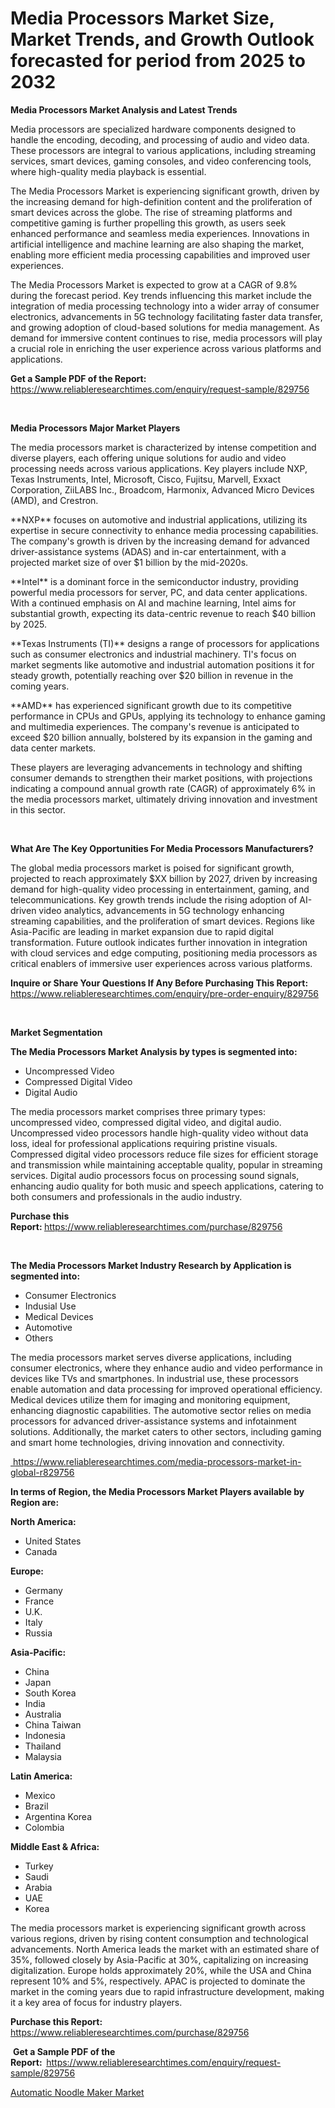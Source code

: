 <p><h1>Media Processors Market Size, Market Trends, and Growth Outlook forecasted for period from 2025 to 2032</h1></p><p><strong>Media Processors Market Analysis and Latest Trends</strong></p>
<p><p>Media processors are specialized hardware components designed to handle the encoding, decoding, and processing of audio and video data. These processors are integral to various applications, including streaming services, smart devices, gaming consoles, and video conferencing tools, where high-quality media playback is essential.</p><p>The Media Processors Market is experiencing significant growth, driven by the increasing demand for high-definition content and the proliferation of smart devices across the globe. The rise of streaming platforms and competitive gaming is further propelling this growth, as users seek enhanced performance and seamless media experiences. Innovations in artificial intelligence and machine learning are also shaping the market, enabling more efficient media processing capabilities and improved user experiences.</p><p>The Media Processors Market is expected to grow at a CAGR of 9.8% during the forecast period. Key trends influencing this market include the integration of media processing technology into a wider array of consumer electronics, advancements in 5G technology facilitating faster data transfer, and growing adoption of cloud-based solutions for media management. As demand for immersive content continues to rise, media processors will play a crucial role in enriching the user experience across various platforms and applications.</p></p>
<p><strong>Get a Sample PDF of the Report:&nbsp;</strong> <a href="https://www.reliableresearchtimes.com/enquiry/request-sample/829756?utm_campaign=2304&utm_medium=2&utm_source=Github&utm_content=ia&utm_term=18022025&utm_id=media-processors">https://www.reliableresearchtimes.com/enquiry/request-sample/829756</a></p>
<p>&nbsp;</p>
<p><strong>Media Processors Major Market Players</strong></p>
<p><p>The media processors market is characterized by intense competition and diverse players, each offering unique solutions for audio and video processing needs across various applications. Key players include NXP, Texas Instruments, Intel, Microsoft, Cisco, Fujitsu, Marvell, Exxact Corporation, ZiiLABS Inc., Broadcom, Harmonix, Advanced Micro Devices (AMD), and Crestron.</p><p>**NXP** focuses on automotive and industrial applications, utilizing its expertise in secure connectivity to enhance media processing capabilities. The company's growth is driven by the increasing demand for advanced driver-assistance systems (ADAS) and in-car entertainment, with a projected market size of over $1 billion by the mid-2020s.</p><p>**Intel** is a dominant force in the semiconductor industry, providing powerful media processors for server, PC, and data center applications. With a continued emphasis on AI and machine learning, Intel aims for substantial growth, expecting its data-centric revenue to reach $40 billion by 2025.</p><p>**Texas Instruments (TI)** designs a range of processors for applications such as consumer electronics and industrial machinery. TI's focus on market segments like automotive and industrial automation positions it for steady growth, potentially reaching over $20 billion in revenue in the coming years.</p><p>**AMD** has experienced significant growth due to its competitive performance in CPUs and GPUs, applying its technology to enhance gaming and multimedia experiences. The company's revenue is anticipated to exceed $20 billion annually, bolstered by its expansion in the gaming and data center markets.</p><p>These players are leveraging advancements in technology and shifting consumer demands to strengthen their market positions, with projections indicating a compound annual growth rate (CAGR) of approximately 6% in the media processors market, ultimately driving innovation and investment in this sector.</p></p>
<p>&nbsp;</p>
<p><strong>What Are The Key Opportunities For Media Processors Manufacturers?</strong></p>
<p><p>The global media processors market is poised for significant growth, projected to reach approximately $XX billion by 2027, driven by increasing demand for high-quality video processing in entertainment, gaming, and telecommunications. Key growth trends include the rising adoption of AI-driven video analytics, advancements in 5G technology enhancing streaming capabilities, and the proliferation of smart devices. Regions like Asia-Pacific are leading in market expansion due to rapid digital transformation. Future outlook indicates further innovation in integration with cloud services and edge computing, positioning media processors as critical enablers of immersive user experiences across various platforms.</p></p>
<p><strong>Inquire or Share Your Questions If Any Before Purchasing This Report:</strong> <a href="https://www.reliableresearchtimes.com/enquiry/pre-order-enquiry/829756?utm_campaign=2304&utm_medium=2&utm_source=Github&utm_content=ia&utm_term=18022025&utm_id=media-processors">https://www.reliableresearchtimes.com/enquiry/pre-order-enquiry/829756</a></p>
<p>&nbsp;</p>
<p><strong>Market Segmentation</strong></p>
<p><strong>The Media Processors Market Analysis by types is segmented into:</strong></p>
<p><ul><li>Uncompressed Video</li><li>Compressed Digital Video</li><li>Digital Audio</li></ul></p>
<p><p>The media processors market comprises three primary types: uncompressed video, compressed digital video, and digital audio. Uncompressed video processors handle high-quality video without data loss, ideal for professional applications requiring pristine visuals. Compressed digital video processors reduce file sizes for efficient storage and transmission while maintaining acceptable quality, popular in streaming services. Digital audio processors focus on processing sound signals, enhancing audio quality for both music and speech applications, catering to both consumers and professionals in the audio industry.</p></p>
<p><strong>Purchase this Report:&nbsp;</strong><a href="https://www.reliableresearchtimes.com/purchase/829756?utm_campaign=2304&utm_medium=2&utm_source=Github&utm_content=ia&utm_term=18022025&utm_id=media-processors">https://www.reliableresearchtimes.com/purchase/829756</a></p>
<p>&nbsp;</p>
<p><strong>The Media Processors Market Industry Research by Application is segmented into:</strong></p>
<p><ul><li>Consumer Electronics</li><li>Indusial Use</li><li>Medical Devices</li><li>Automotive</li><li>Others</li></ul></p>
<p><p>The media processors market serves diverse applications, including consumer electronics, where they enhance audio and video performance in devices like TVs and smartphones. In industrial use, these processors enable automation and data processing for improved operational efficiency. Medical devices utilize them for imaging and monitoring equipment, enhancing diagnostic capabilities. The automotive sector relies on media processors for advanced driver-assistance systems and infotainment solutions. Additionally, the market caters to other sectors, including gaming and smart home technologies, driving innovation and connectivity.</p></p>
<p><a href="https://www.reliableresearchtimes.com/media-processors-market-in-global-r829756?utm_campaign=2304&utm_medium=2&utm_source=Github&utm_content=ia&utm_term=18022025&utm_id=media-processors">&nbsp;https://www.reliableresearchtimes.com/media-processors-market-in-global-r829756</a></p>
<p><strong>In terms of Region, the Media Processors Market Players available by Region are:</strong></p>
<p>
    <p> <strong> North America: </strong>
        <ul>
            <li>United States</li>
            <li>Canada</li>
        </ul>
        </p> 
    <p> <strong> Europe: </strong>
        <ul>
            <li>Germany</li>
            <li>France</li>
            <li>U.K.</li>
            <li>Italy</li>
            <li>Russia</li>
        </ul>
        </p> 
    <p> <strong> Asia-Pacific: </strong>
        <ul>
            <li>China</li>
            <li>Japan</li>
            <li>South Korea</li>
            <li>India</li>
            <li>Australia</li>
            <li>China Taiwan</li>
            <li>Indonesia</li>
            <li>Thailand</li>
            <li>Malaysia</li>
        </ul>
        </p> 
    <p> <strong> Latin America: </strong>
        <ul>
            <li>Mexico</li>
            <li>Brazil</li>
            <li>Argentina Korea</li>
            <li>Colombia</li>
        </ul>
        </p> 
    <p> <strong> Middle East & Africa: </strong>
        <ul>
            <li>Turkey</li>
            <li>Saudi</li>
            <li>Arabia</li>
            <li>UAE</li>
            <li>Korea</li>
        </ul>
    </p>
    </p>
<p><p>The media processors market is experiencing significant growth across various regions, driven by rising content consumption and technological advancements. North America leads the market with an estimated share of 35%, followed closely by Asia-Pacific at 30%, capitalizing on increasing digitalization. Europe holds approximately 20%, while the USA and China represent 10% and 5%, respectively. APAC is projected to dominate the market in the coming years due to rapid infrastructure development, making it a key area of focus for industry players.</p></p>
<p><strong>Purchase this Report: </strong><a href="https://www.reliableresearchtimes.com/purchase/829756?utm_campaign=2304&utm_medium=2&utm_source=Github&utm_content=ia&utm_term=18022025&utm_id=media-processors">https://www.reliableresearchtimes.com/purchase/829756</a></p>
<p>&nbsp;<strong>Get a Sample PDF of the Report:&nbsp;&nbsp;</strong><a href="https://www.reliableresearchtimes.com/enquiry/request-sample/829756?utm_campaign=2304&utm_medium=2&utm_source=Github&utm_content=ia&utm_term=18022025&utm_id=media-processors">https://www.reliableresearchtimes.com/enquiry/request-sample/829756</a></p>
<p><strong></strong></p>
<p><p><a href="https://github.com/chungwimbu4/Market-Research-Report-List-1/blob/main/automatic-noodle-maker-market.md?utm_campaign=2304&utm_medium=2&utm_source=Github&utm_content=ia&utm_term=18022025&utm_id=media-processors">Automatic Noodle Maker Market</a></p></p>